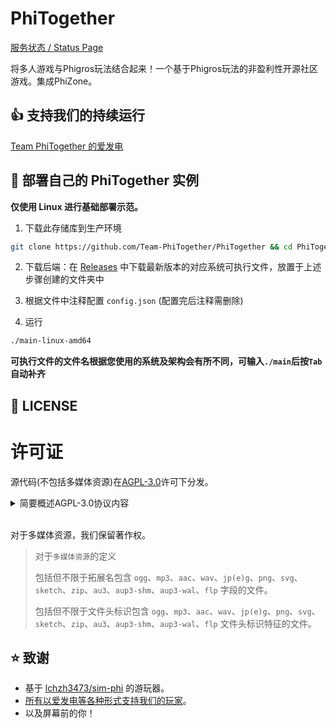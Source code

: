 # PhiTogether

[服务状态 / Status Page](https://status.phitogether.fun)

将多人游戏与Phigros玩法结合起来！一个基于Phigros玩法的非盈利性开源社区游戏。集成PhiZone。

## 👍 支持我们的持续运行

[Team PhiTogether 的爱发电](https://afdian.net/a/PhiTogether)

## 🚀 部署自己的 PhiTogether 实例

**仅使用 Linux 进行基础部署示范。**

1. 下载此存储库到生产环境

```bash
git clone https://github.com/Team-PhiTogether/PhiTogether && cd PhiTogether
```

2. 下载后端：在 [Releases](https://github.com/Team-PhiTogether/PhiTogether/releases) 中下载最新版本的对应系统可执行文件，放置于上述步骤创建的文件夹中

3. 根据文件中注释配置 `config.json` (配置完后注释需删除)

4. 运行

```bash
./main-linux-amd64
```

**可执行文件的文件名根据您使用的系统及架构会有所不同，可输入`./main`后按`Tab`自动补齐**

## 📃 LICENSE

# 许可证

源代码(不包括多媒体资源)在[AGPL-3.0](https://www.gnu.org/licenses/agpl-3.0.html)许可下分发。

<details>
<summary>简要概述AGPL-3.0协议内容</summary>

GNU Affero 通用公共许可证 v3.0

这种最强大的 Copyleft 许可的许可取决于提供许可作品和修改的完整源代码，其中包括在同一许可下使用许可作品的大型作品。 必须保留版权和许可声明。 贡献者明确授予专利权。 当修改版本用于通过网络提供服务时，必须提供修改版本的完整源代码。

您获得的权限:

- 商业用途
- 修改
- 分发
- 专利使用
- 私人使用

您将被此许可证限制:

- 责任
- 保障

再创作所需的条件:

- 包含许可和版权声明
- 标明修改的内容
- 同样保持开源
- 作为网络服务使用视为分发
- 使用相同的许可证(AGPL-3.0)

</details>
<br >

对于多媒体资源，我们保留著作权。

>对于`多媒体资源`的定义
>
>包括但不限于拓展名包含 `ogg`、`mp3`、`aac`、`wav`、`jp(e)g`、`png`、`svg`、`sketch`、`zip`、`au3`、`aup3-shm`、`aup3-wal`、`flp` 字段的文件。
>
>包括但不限于文件头标识包含 `ogg`、`mp3`、`aac`、`wav`、`jp(e)g`、`png`、`svg`、`sketch`、`zip`、`au3`、`aup3-shm`、`aup3-wal`、`flp` 文件头标识特征的文件。

## ⭐ 致谢

- 基于 [lchzh3473/sim-phi](https://github.com/lchzh3473/sim-phi) 的游玩器。
- [所有以爱发电等各种形式支持我们的玩家](https://afdian.net/a/PhiTogether?tab=sponsor)。
- 以及屏幕前的你！
